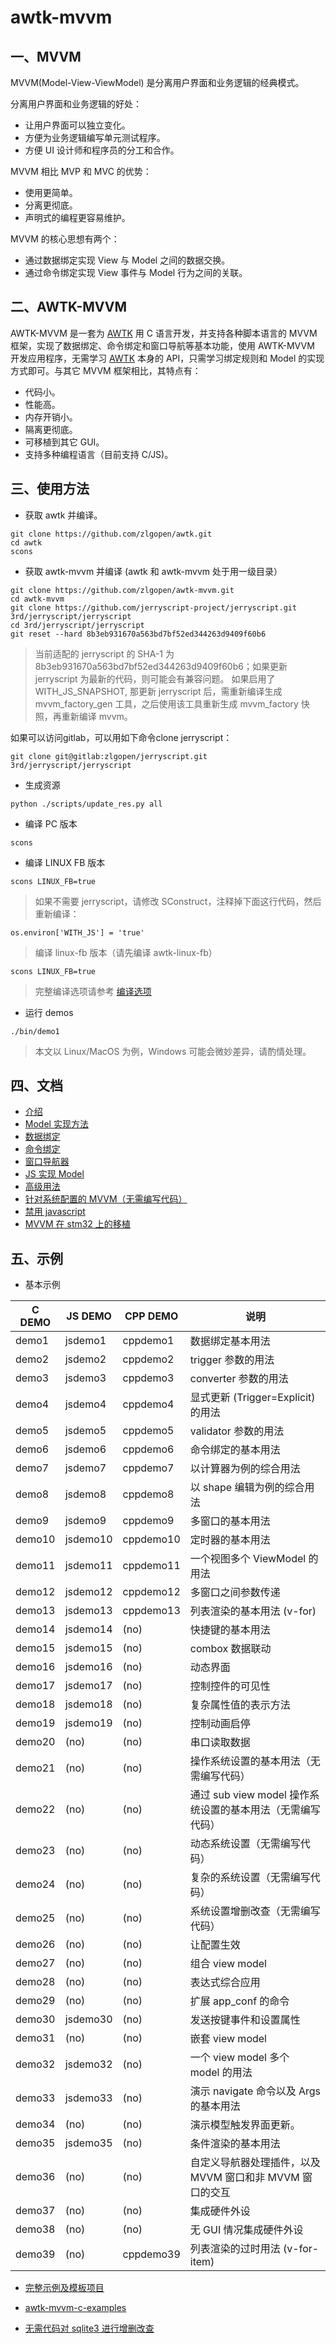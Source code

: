 # awtk-mvvm

## 一、MVVM 
MVVM(Model-View-ViewModel) 是分离用户界面和业务逻辑的经典模式。

分离用户界面和业务逻辑的好处：

  * 让用户界面可以独立变化。
  * 方便为业务逻辑编写单元测试程序。
  * 方便 UI 设计师和程序员的分工和合作。

MVVM 相比 MVP 和 MVC 的优势：

  * 使用更简单。
  * 分离更彻底。
  * 声明式的编程更容易维护。

MVVM 的核心思想有两个：

* 通过数据绑定实现 View 与 Model 之间的数据交换。
* 通过命令绑定实现 View 事件与 Model 行为之间的关联。

## 二、AWTK-MVVM

AWTK-MVVM 是一套为 [AWTK](https://github.com/zlgopen/awtk) 用 C 语言开发，并支持各种脚本语言的 MVVM 框架，实现了数据绑定、命令绑定和窗口导航等基本功能，使用 AWTK-MVVM 开发应用程序，无需学习 [AWTK](https://github.com/zlgopen/awtk) 本身的 API，只需学习绑定规则和 Model 的实现方式即可。与其它 MVVM 框架相比，其特点有：

* 代码小。
* 性能高。
* 内存开销小。
* 隔离更彻底。
* 可移植到其它 GUI。
* 支持多种编程语言（目前支持 C/JS)。

## 三、使用方法

* 获取 awtk 并编译。

```
git clone https://github.com/zlgopen/awtk.git
cd awtk
scons
```

* 获取 awtk-mvvm 并编译 (awtk 和 awtk-mvvm 处于用一级目录）

```
git clone https://github.com/zlgopen/awtk-mvvm.git
cd awtk-mvvm
git clone https://github.com/jerryscript-project/jerryscript.git 3rd/jerryscript/jerryscript
cd 3rd/jerryscript/jerryscript
git reset --hard 8b3eb931670a563bd7bf52ed344263d9409f60b6
```

> 当前适配的 jerryscript 的 SHA-1 为 8b3eb931670a563bd7bf52ed344263d9409f60b6；如果更新 jerryscript 为最新的代码，则可能会有兼容问题。
> 如果启用了 WITH_JS_SNAPSHOT, 那更新 jerryscript 后，需重新编译生成 mvvm_factory_gen 工具，之后使用该工具重新生成 mvvm_factory 快照，再重新编译 mvvm。

如果可以访问gitlab，可以用如下命令clone jerryscript：

```
git clone git@gitlab:zlgopen/jerryscript.git 3rd/jerryscript/jerryscript
```

* 生成资源

```
python ./scripts/update_res.py all
```

* 编译 PC 版本

```
scons
```

* 编译 LINUX FB 版本

```
scons LINUX_FB=true
```

> 如果不需要 jerryscript，请修改 SConstruct，注释掉下面这行代码，然后重新编译：

```
os.environ['WITH_JS'] = 'true'
```

> 编译 linux-fb 版本（请先编译 awtk-linux-fb）

```
scons LINUX_FB=true
```

> 完整编译选项请参考 [编译选项](https://github.com/zlgopen/awtk-widget-generator/blob/master/docs/build_options.md)

* 运行 demos

```
./bin/demo1
```

> 本文以 Linux/MacOS 为例，Windows 可能会微妙差异，请酌情处理。

## 四、文档
* [介绍](docs/8.intro.md)
* [Model 实现方法](docs/9.model.md)
* [数据绑定](docs/10.data_binding.md)
* [命令绑定](docs/11.command_binding.md)
* [窗口导航器](docs/12.navigate.md)
* [JS 实现 Model](docs/13.js_model.md)
* [高级用法](docs/14.advance_usages.md)
* [针对系统配置的 MVVM（无需编写代码）](docs/15.app_conf.md)
* [禁用 javascript](docs/how_to_disable_js.md)
* [MVVM 在 stm32 上的移植](https://github.com/zlgopen/awtk-stm32h743iitx-mvvm/blob/master/docs/stm32h743iitx_port.md)

## 五、示例

* 基本示例

|  C DEMO  | JS DEMO  | CPP DEMO  |  说明 |
| -------- | -------  | --------  | ---------------------------------    |
| demo1    | jsdemo1  | cppdemo1  | 数据绑定基本用法                     |
| demo2    | jsdemo2  | cppdemo2  | trigger 参数的用法                   |
| demo3    | jsdemo3  | cppdemo3  | converter 参数的用法                 |
| demo4    | jsdemo4  | cppdemo4  | 显式更新 (Trigger=Explicit) 的用法   |
| demo5    | jsdemo5  | cppdemo5  | validator 参数的用法                 |
| demo6    | jsdemo6  | cppdemo6  | 命令绑定的基本用法                   |
| demo7    | jsdemo7  | cppdemo7  | 以计算器为例的综合用法               |
| demo8    | jsdemo8  | cppdemo8  | 以 shape 编辑为例的综合用法          |
| demo9    | jsdemo9  | cppdemo9  | 多窗口的基本用法                     |
| demo10   | jsdemo10 | cppdemo10 | 定时器的基本用法                     |
| demo11   | jsdemo11 | cppdemo11 | 一个视图多个 ViewModel 的用法        |
| demo12   | jsdemo12 | cppdemo12 | 多窗口之间参数传递                   |
| demo13   | jsdemo13 | cppdemo13 | 列表渲染的基本用法 (v-for)           |
| demo14   | jsdemo14 | (no)      | 快捷键的基本用法                     |
| demo15   | jsdemo15 | (no)      | combox 数据联动                     |
| demo16   | jsdemo16 | (no)      | 动态界面                            |
| demo17   | jsdemo17 | (no)      | 控制控件的可见性                    |
| demo18   | jsdemo18 | (no)      | 复杂属性值的表示方法                |
| demo19   | jsdemo19 | (no)      | 控制动画启停                        |
| demo20   | (no)     | (no)      | 串口读取数据                        |
| demo21   | (no)     | (no)      | 操作系统设置的基本用法（无需编写代码）|
| demo22   | (no)     | (no)      | 通过 sub view model 操作系统设置的基本用法（无需编写代码）    |
| demo23   | (no)     | (no)      | 动态系统设置（无需编写代码）          |
| demo24   | (no)     | (no)      | 复杂的系统设置（无需编写代码）        |
| demo25   | (no)     | (no)      | 系统设置增删改查（无需编写代码）      |
| demo26   | (no)     | (no)      | 让配置生效                            |
| demo27   | (no)     | (no)      | 组合 view model                       |
| demo28   | (no)     | (no)      | 表达式综合应用                        |
| demo29   | (no)     | (no)      | 扩展 app_conf 的命令                  |
| demo30   | jsdemo30 | (no)      | 发送按键事件和设置属性                |
| demo31   | (no)     | (no)      | 嵌套 view model                       |
| demo32   | jsdemo32 | (no)      | 一个 view model 多个 model 的用法      |
| demo33   | jsdemo33 | (no)      | 演示 navigate 命令以及 Args 的基本用法     |
| demo34   | (no)     | (no)      | 演示模型触发界面更新。|
| demo35   | jsdemo35 | (no)      | 条件渲染的基本用法      |
| demo36   | (no)     | (no)      | 自定义导航器处理插件，以及 MVVM 窗口和非 MVVM 窗口的交互 |
| demo37   | (no)     | (no)      | 集成硬件外设                        |
| demo38   | (no)     | (no)      | 无 GUI 情况集成硬件外设             |
| demo39   | (no)     | cppdemo39 | 列表渲染的过时用法 (v-for-item)     |

* [完整示例及模板项目](https://github.com/zlgopen/awtk-mvvm-c-hello)

* [awtk-mvvm-c-examples](https://github.com/zlgopen/awtk-mvvm-c-examples) 

* [无需代码对 sqlite3 进行增删改查](https://github.com/zlgopen/awtk-database-repository)
